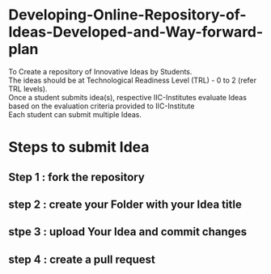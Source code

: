 # Developing-Online-Repository-of-Ideas-Developed-and-Way-forward-plan
To Create a repository of Innovative Ideas by Students.<br>
The ideas should be at Technological Readiness Level (TRL) - 0 to 2 (refer TRL levels).<br>
Once a student submits idea(s), respective IIC-Institutes  evaluate Ideas based on the evaluation criteria provided to IIC-Institute <br>
Each student can submit multiple Ideas.<br>


# Steps to submit Idea 
  
## Step 1 : fork the repository <br>
## step 2 : create your Folder with your Idea title <br>
## stpe 3 : upload Your Idea and commit changes <br>
## step 4 : create a pull request <br>
